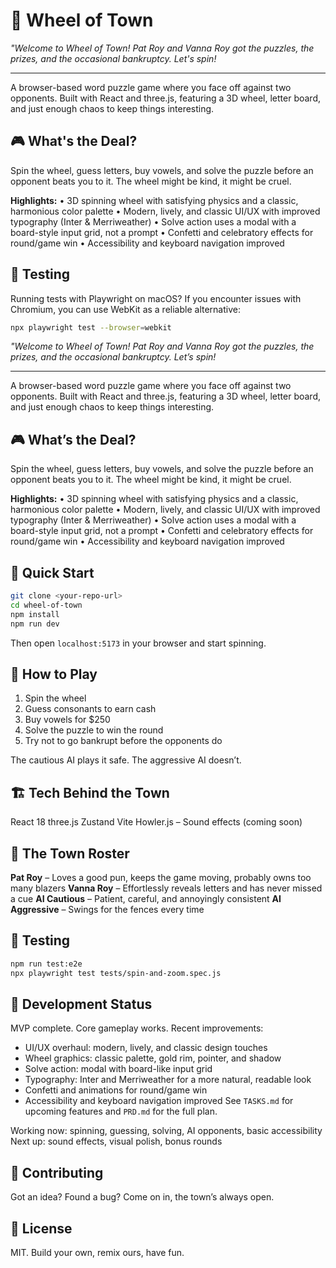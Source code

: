 # 🎪 Wheel of Town

*"Welcome to Wheel of Town! Pat Roy and Vanna Roy got the puzzles, the prizes, and the occasional bankruptcy. Let's spin!*

---

A browser-based word puzzle game where you face off against two opponents. Built with React and three.js, featuring a 3D wheel, letter board, and just enough chaos to keep things interesting.

## 🎮 What's the Deal?

Spin the wheel, guess letters, buy vowels, and solve the puzzle before an opponent beats you to it.
The wheel might be kind, it might be cruel.

**Highlights:**
• 3D spinning wheel with satisfying physics and a classic, harmonious color palette
• Modern, lively, and classic UI/UX with improved typography (Inter & Merriweather)
• Solve action uses a modal with a board-style input grid, not a prompt
• Confetti and celebratory effects for round/game win
• Accessibility and keyboard navigation improved

## 🧪 Testing

Running tests with Playwright on macOS? If you encounter issues with Chromium, you can use WebKit as a reliable alternative:
```bash
npx playwright test --browser=webkit
```
*"Welcome to Wheel of Town! Pat Roy and Vanna Roy got the puzzles, the prizes, and the occasional bankruptcy. Let’s spin!*

---

A browser-based word puzzle game where you face off against two opponents. Built with React and three.js, featuring a 3D wheel, letter board, and just enough chaos to keep things interesting.

## 🎮 What’s the Deal?

Spin the wheel, guess letters, buy vowels, and solve the puzzle before an opponent beats you to it.
The wheel might be kind, it might be cruel.

**Highlights:**
• 3D spinning wheel with satisfying physics and a classic, harmonious color palette
• Modern, lively, and classic UI/UX with improved typography (Inter & Merriweather)
• Solve action uses a modal with a board-style input grid, not a prompt
• Confetti and celebratory effects for round/game win
• Accessibility and keyboard navigation improved

## 🚀 Quick Start

```bash
git clone <your-repo-url>
cd wheel-of-town
npm install
npm run dev
```

Then open `localhost:5173` in your browser and start spinning.

## 🎯 How to Play

1. Spin the wheel
2. Guess consonants to earn cash
3. Buy vowels for \$250
4. Solve the puzzle to win the round
5. Try not to go bankrupt before the opponents do

The cautious AI plays it safe. The aggressive AI doesn’t.

## 🏗️ Tech Behind the Town

React 18
three.js
Zustand
Vite
Howler.js – Sound effects (coming soon)

## 🎪 The Town Roster

**Pat Roy** – Loves a good pun, keeps the game moving, probably owns too many blazers
**Vanna Roy** – Effortlessly reveals letters and has never missed a cue
**AI Cautious** – Patient, careful, and annoyingly consistent
**AI Aggressive** – Swings for the fences every time

## 🧪 Testing

```bash
npm run test:e2e
npx playwright test tests/spin-and-zoom.spec.js
```

## 📝 Development Status

MVP complete. Core gameplay works.
Recent improvements:
- UI/UX overhaul: modern, lively, and classic design touches
- Wheel graphics: classic palette, gold rim, pointer, and shadow
- Solve action: modal with board-like input grid
- Typography: Inter and Merriweather for a more natural, readable look
- Confetti and animations for round/game win
- Accessibility and keyboard navigation improved
See `TASKS.md` for upcoming features and `PRD.md` for the full plan.

Working now: spinning, guessing, solving, AI opponents, basic accessibility
Next up: sound effects, visual polish, bonus rounds

## 🤝 Contributing

Got an idea? Found a bug? Come on in, the town’s always open.

## 📄 License

MIT. Build your own, remix ours, have fun.
